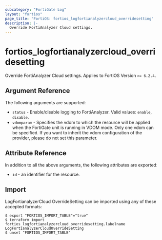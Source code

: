 ```yaml
---
subcategory: "FortiGate Log"
layout: "fortios"
page_title: "FortiOS: fortios_logfortianalyzercloud_overridesetting"
description: |-
  Override FortiAnalyzer Cloud settings.
---
```


# fortios_logfortianalyzercloud_overridesetting
Override FortiAnalyzer Cloud settings. Applies to FortiOS Version `>= 6.2.4`.

## Argument Reference

The following arguments are supported:

* `status` - Enable/disable logging to FortiAnalyzer. Valid values: `enable`, `disable`.
* `vdomparam` - Specifies the vdom to which the resource will be applied when the FortiGate unit is running in VDOM mode. Only one vdom can be specified. If you want to inherit the vdom configuration of the provider, please do not set this parameter.


## Attribute Reference

In addition to all the above arguments, the following attributes are exported:
* `id` - an identifier for the resource.

## Import

LogFortianalyzerCloud OverrideSetting can be imported using any of these accepted formats:
```
$ export "FORTIOS_IMPORT_TABLE"="true"
$ terraform import fortios_logfortianalyzercloud_overridesetting.labelname LogFortianalyzerCloudOverrideSetting
$ unset "FORTIOS_IMPORT_TABLE"
```
